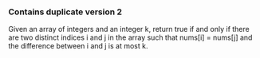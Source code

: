 ### Contains duplicate version 2

Given an array of integers and an integer k, return true if and only if there are two distinct indices i and j in the array such that nums[i] = nums[j] and the difference between i and j is at most k.